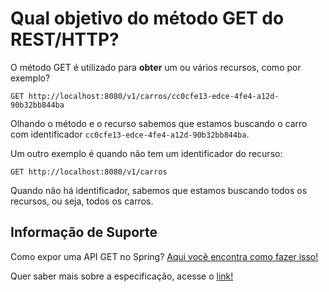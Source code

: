# Qual objetivo do método GET do REST/HTTP?

O método GET é utilizado para **obter** um ou vários recursos, como por exemplo?

```
GET http://localhost:8080/v1/carros/cc0cfe13-edce-4fe4-a12d-90b32bb844ba
```

Olhando o método e o recurso sabemos que estamos buscando o carro com identificador `cc0cfe13-edce-4fe4-a12d-90b32bb844ba`.

Um outro exemplo é quando não tem um identificador do recurso:

```
GET http://localhost:8080/v1/carros
```

Quando não há identificador, sabemos que estamos buscando todos os recursos, ou seja, todos os carros.

## Informação de Suporte

Como expor uma API GET no Spring? [Aqui você encontra como fazer isso!](../informacao_suporte/spring-get-api.md)

Quer saber mais sobre a especificação, acesse o [link!](https://tools.ietf.org/html/rfc7231#section-4.3.1)
